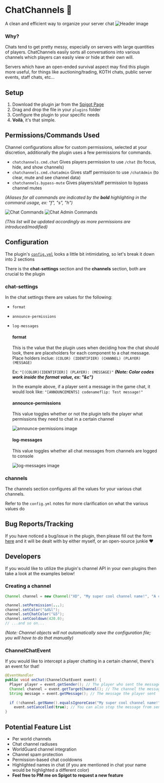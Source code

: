 # ChatChannels :speech_balloon:
A clean and efficient way to organize your server chat
![Header image](http://image.prntscr.com/image/21438b93033c412b9547644d2089a3c3.png)

### Why?
Chats tend to get pretty messy, especially on servers with large quantities of players. ChatChannels easily sorts all conversations into various channels which players can easily view or hide at their own will.

Servers which have an open-ended survival aspect may find this plugin more useful, for things like auctioning/trading, KOTH chats, public server events, staff chats, etc...

## Setup
1. Download the plugin jar from the [Spigot Page](https://www.spigotmc.org/resources/chatchannels.39100/)
2. Drag and drop the file in your `plugins` folder
3. Configure the plugin to your specific needs
4. **Voilà**, it's that simple.

## Permissions/Commands Used
Channel configurations allow for custom permissions, selected at your discretion, additionally the plugin uses a few permissions for commands.

- `chatchannels.cmd.chat` Gives players permission to use `/chat` (to focus, hide, and show channels)
- `chatchannels.cmd.chatadmin` Gives staff permission to use `/chatAdmin` (to clear, mute and see channel data)
- `chatchannels.bypass-mute` Gives players/staff permission to bypass channel mutes

_(Aliases for all commands are indicated by the **bold** highlighting in the command usage, ex: "f", "s", "h")_

![Chat Commands](http://image.prntscr.com/image/6897b3cefb194a94a3142b39938f4267.png)
![Chat Admin Commands](http://image.prntscr.com/image/76c006594986493ca93c2a39aa87273c.png)

_(This list will be updated accordingly as more permissions are introduced/modified)_

## Configuration
The plugin's [`config.yml`](https://github.com/codenameflip/ChatChannels/blob/master/src/main/resources/config.yml) looks a little bit intimidating, so let's break it down into 2 sections

There is the **chat-settings** section and the **channels** section, both are crucial to the plugin

### chat-settings
In the chat settings there are values for the following:
- `format`
- `announce-permissions`
- `log-messages`

  #### format
  This is the value that the plugin uses when deciding how the chat should look, there are placeholders for each component to a chat message. Place holders inclue: `(COLOR) (IDENTIFIER) (CHANNEL) (PLAYER) (MESSAGE)`
  
  Ex: `"[(COLOR)(IDENTIFIER)] (PLAYER): (MESSAGE)"`
  _**(Note: Color codes work inside the format value, ex: "&c")**_
  
  In the example above, if a player sent a message in the game chat, it would look like: `"[ANNOUNCEMENTS] codenameflip: Test message!"`
  
  #### announce-permissions
  This value toggles whether or not the plugin tells the player what permissions they need to chat in a certain channel
  
  ![announce-permissions image](http://image.prntscr.com/image/0df426357364498fa66b9f826e992c93.png)
  
  #### log-messages
  This value toggles whether all chat messages from channels are logged to console
  
  ![log-messages image](http://image.prntscr.com/image/64366f7358ca483e9000c836f415fc42.png)
  
### channels
The channels section configures all the values for your various chat channels.

Refer to the `config.yml` notes for more clarification on what the various values do 

## Bug Reports/Tracking
If you have noticed a bug/issue in the plugin, then please fill out the form [here](https://github.com/codenameflip/ChatChannels/issues/new) and it will be dealt with by either myself, or an open-source junkie :heart:

## Developers
If you would like to utilize the plugin's channel API in your own plugins then take a look at the examples below!

### Creating a channel
```java
Channel channel = new Channel("XD", "My super cool channel name!", "A channel for some dank memers"); // Identifier, Name, Description

channel.setPermission(...);
channel.setColor("&d&l");
channel.setChatColor("&5");
channel.setCooldown(420.0);
// ...and so on...
```

_(Note: Channel objects will not automatically save the configuration file; you will have to do that manually)_

### ChannelChatEvent
If you would like to intercept a player chatting in a certain channel, there's an event for that!

```java
@EventHandler
public void onChat(ChannelChatEvent event) {
  Player player = event.getSender(); // The player who sent the message
  Channel channel = event.getTargetChannel(); // The channel the message is sent to
  String message = event.getMessage(); // The message the player sent
  
  if (!channel.getName().equalsIgnoreCase("My super cool channel name!"))
    event.setCancelled(true); // You can also stop the message from sending to the channel as well!
}
```

## Potential Feature List
- Per world channels
- Chat channel radiuses
- WorldGuard channel integration
- Channel spam protection
- Permission-based chat cooldowns
- Highlighted names in chat (if you are mentioned in chat your name would be highlighted a different color)
- **Feel free to PM me on Spigot to request a new feature**
